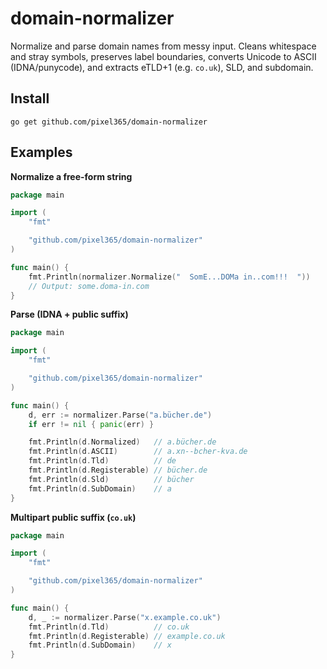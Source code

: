 # domain-normalizer

Normalize and parse domain names from messy input. Cleans whitespace and stray symbols, preserves label boundaries, converts Unicode to ASCII (IDNA/punycode), and extracts eTLD+1 (e.g. `co.uk`), SLD, and subdomain.

## Install

```shell
go get github.com/pixel365/domain-normalizer
```

## Examples

**Normalize a free-form string**

```go
package main

import (
	"fmt"

	"github.com/pixel365/domain-normalizer"
)

func main() {
	fmt.Println(normalizer.Normalize("  SomE...DOMa in..com!!!  "))
	// Output: some.doma-in.com
}
```

**Parse (IDNA + public suffix)**

```go
package main

import (
	"fmt"

	"github.com/pixel365/domain-normalizer"
)

func main() {
	d, err := normalizer.Parse("a.bücher.de")
	if err != nil { panic(err) }

	fmt.Println(d.Normalized)   // a.bücher.de
	fmt.Println(d.ASCII)        // a.xn--bcher-kva.de
	fmt.Println(d.Tld)          // de
	fmt.Println(d.Registerable) // bücher.de
	fmt.Println(d.Sld)          // bücher
	fmt.Println(d.SubDomain)    // a
}
```


**Multipart public suffix (`co.uk`)**

```go
package main

import (
	"fmt"

	"github.com/pixel365/domain-normalizer"
)

func main() {
	d, _ := normalizer.Parse("x.example.co.uk")
	fmt.Println(d.Tld)          // co.uk
	fmt.Println(d.Registerable) // example.co.uk
	fmt.Println(d.SubDomain)    // x
}
```
